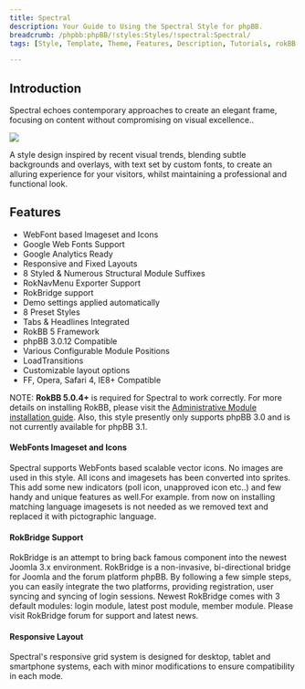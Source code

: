 ```yaml
---
title: Spectral
description: Your Guide to Using the Spectral Style for phpBB.
breadcrumb: /phpbb:phpBB/!styles:Styles/!spectral:Spectral/
tags: [Style, Template, Theme, Features, Description, Tutorials, rokBB 5]

---
```


Introduction
-----

Spectral echoes contemporary approaches to create an elegant frame, focusing on content without compromising on visual excellence.. 

![][style]

A style design inspired by recent visual trends, blending subtle backgrounds and overlays, with text set by custom fonts, to create an alluring experience for your visitors, whilst maintaining a professional and functional look.

Features
-----

* WebFont based Imageset and Icons
* Google Web Fonts Support
* Google Analytics Ready
* Responsive and Fixed Layouts
* 8 Styled & Numerous Structural Module Suffixes
* RokNavMenu Exporter Support
* RokBridge support
* Demo settings applied automatically
* 8 Preset Styles
* Tabs & Headlines Integrated
* RokBB 5 Framework
* phpBB 3.0.12 Compatible
* Various Configurable Module Positions
* LoadTransitions
* Customizable layout options
* FF, Opera, Safari 4, IE8+ Compatible

NOTE: **RokBB 5.0.4+** is required for Spectral to work correctly. For more details on installing RokBB, please visit the [Administrative Module installation guide](../../start/styles.md#installing-administrative-modules). Also, this style presently only supports phpBB 3.0 and is not currently available for phpBB 3.1.


#### WebFonts Imageset and Icons

Spectral supports WebFonts based scalable vector icons. No images are used in this style. All icons and imagesets has been converted into sprites. This add some new indicators (poll icon, unapproved icon etc..) and few handy and unique features as well.For example. from now on installing matching language imagesets is not needed as we removed text and replaced it with pictographic language.

#### RokBridge Support

RokBridge is an attempt to bring back famous component into the newest Joomla 3.x environment. RokBridge is a non-invasive, bi-directional bridge for Joomla and the forum platform phpBB. By following a few simple steps, you can easily integrate the two platforms, providing registration, user syncing and syncing of login sessions. Newest RokBridge comes with 3 default modules: login module, latest post module, member module. Please visit RokBridge forum for support and latest news.

#### Responsive Layout

Spectral's responsive grid system is designed for desktop, tablet and smartphone systems, each with minor modifications to ensure compatibility in each mode.

[adminguide]: ../../start/styles.md#installing-administrative-modules
[style]: assets/spectral.jpg
[imageset]: imageset.jpg
[rokbridge]: http://www.rockettheme.com/extensions-joomla/roklegacy
